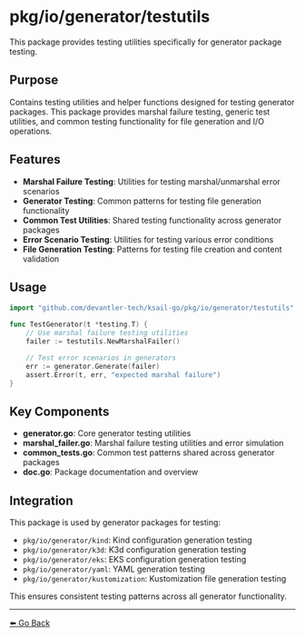 # pkg/io/generator/testutils

This package provides testing utilities specifically for generator package testing.

## Purpose

Contains testing utilities and helper functions designed for testing generator packages. This package provides marshal failure testing, generic test utilities, and common testing functionality for file generation and I/O operations.

## Features

- **Marshal Failure Testing**: Utilities for testing marshal/unmarshal error scenarios
- **Generator Testing**: Common patterns for testing file generation functionality
- **Common Test Utilities**: Shared testing functionality across generator packages
- **Error Scenario Testing**: Utilities for testing various error conditions
- **File Generation Testing**: Patterns for testing file creation and content validation

## Usage

```go
import "github.com/devantler-tech/ksail-go/pkg/io/generator/testutils"

func TestGenerator(t *testing.T) {
    // Use marshal failure testing utilities
    failer := testutils.NewMarshalFailer()

    // Test error scenarios in generators
    err := generator.Generate(failer)
    assert.Error(t, err, "expected marshal failure")
}
```

## Key Components

- **generator.go**: Core generator testing utilities
- **marshal_failer.go**: Marshal failure testing utilities and error simulation
- **common_tests.go**: Common test patterns shared across generator packages
- **doc.go**: Package documentation and overview

## Integration

This package is used by generator packages for testing:

- `pkg/io/generator/kind`: Kind configuration generation testing
- `pkg/io/generator/k3d`: K3d configuration generation testing
- `pkg/io/generator/eks`: EKS configuration generation testing
- `pkg/io/generator/yaml`: YAML generation testing
- `pkg/io/generator/kustomization`: Kustomization file generation testing

This ensures consistent testing patterns across all generator functionality.

---

[⬅️ Go Back](../../../README.md)
